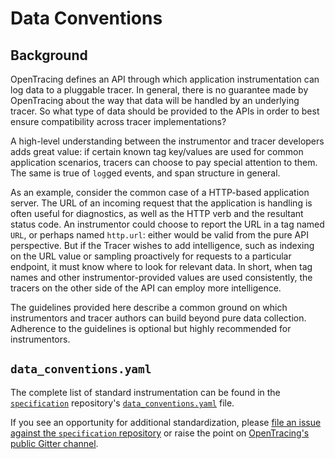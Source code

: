 # Data Conventions

## Background

OpenTracing defines an API through which application instrumentation can log data to a pluggable tracer. In general, there is no guarantee made by OpenTracing about the way that data will be handled by an underlying tracer. So what type of data should be provided to the APIs in order to best ensure compatibility across tracer implementations?

A high-level understanding between the instrumentor and tracer developers adds great value: if certain known tag key/values are used for common application scenarios, tracers can choose to pay special attention to them. The same is true of `log`ged events, and span structure in general.

As an example, consider the common case of a HTTP-based application server. The URL of an incoming request that the application is handling is often useful for diagnostics, as well as the HTTP verb and the resultant status code. An instrumentor could choose to report the URL in a tag named `URL`, or perhaps named `http.url`: either would be valid from the pure API perspective. But if the Tracer wishes to add intelligence, such as indexing on the URL value or sampling proactively for requests to a particular endpoint, it must know where to look for relevant data. In short, when tag names and other instrumentor-provided values are used consistently, the tracers on the other side of the API can employ more intelligence.

The guidelines provided here describe a common ground on which instrumentors and tracer authors can build beyond pure data collection. Adherence to the guidelines is optional but highly recommended for instrumentors.

## `data_conventions.yaml`

The complete list of standard instrumentation can be found in the [`specification`](https://github.com/opentracing/specification) repository's [`data_conventions.yaml`](https://github.com/opentracing/specification/blob/master/data_conventions.yaml) file.

If you see an opportunity for additional standardization, please [file an issue against the `specification` repository](https://github.com/opentracing/specification/issues/new) or raise the point on [OpenTracing's public Gitter channel](https://gitter.im/opentracing/public).
